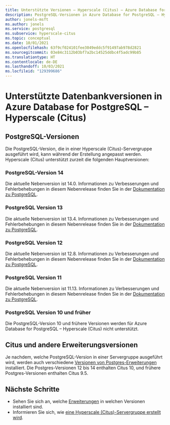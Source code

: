 ```yaml
---
title: Unterstützte Versionen – Hyperscale (Citus) – Azure Database for PostgreSQL
description: PostgreSQL-Versionen in Azure Database for PostgreSQL – Hyperscale (Citus)
author: jonels-msft
ms.author: jonels
ms.service: postgresql
ms.subservice: hyperscale-citus
ms.topic: conceptual
ms.date: 10/01/2021
ms.openlocfilehash: 63f9cf024101fee3049eddc5f91497ab978d2821
ms.sourcegitcommit: 03e84c3112b03bf7a2bc14525ddbc4f5adc99b85
ms.translationtype: HT
ms.contentlocale: de-DE
ms.lasthandoff: 10/03/2021
ms.locfileid: "129399686"
---
```

# <a name="supported-database-versions-in-azure-database-for-postgresql--hyperscale-citus"></a>Unterstützte Datenbankversionen in Azure Database for PostgreSQL – Hyperscale (Citus)

## <a name="postgresql-versions"></a>PostgreSQL-Versionen

Die PostgreSQL-Version, die in einer Hyperscale (Citus)-Servergruppe ausgeführt wird, kann während der Erstellung angepasst werden. Hyperscale (Citus) unterstützt zurzeit die folgenden Hauptversionen:

### <a name="postgresql-version-14"></a>PostgreSQL-Version 14

Die aktuelle Nebenversion ist 14.0. Informationen zu Verbesserungen und Fehlerbehebungen in diesem Nebenrelease finden Sie in der [Dokumentation zu PostgreSQL](https://www.postgresql.org/docs/14/release-14.html).

### <a name="postgresql-version-13"></a>PostgreSQL Version 13

Die aktuelle Nebenversion ist 13.4. Informationen zu Verbesserungen und Fehlerbehebungen in diesem Nebenrelease finden Sie in der [Dokumentation zu PostgreSQL](https://www.postgresql.org/docs/13/release-13-4.html).

### <a name="postgresql-version-12"></a>PostgreSQL Version 12

Die aktuelle Nebenversion ist 12.8. Informationen zu Verbesserungen und Fehlerbehebungen in diesem Nebenrelease finden Sie in der [Dokumentation zu PostgreSQL](https://www.postgresql.org/docs/12/release-12-8.html).

### <a name="postgresql-version-11"></a>PostgreSQL Version 11

Die aktuelle Nebenversion ist 11.13. Informationen zu Verbesserungen und Fehlerbehebungen in diesem Nebenrelease finden Sie in der [Dokumentation zu PostgreSQL](https://www.postgresql.org/docs/11/release-11-13.html).

### <a name="postgresql-version-10-and-older"></a>PostgreSQL Version 10 und früher

Die PostgreSQL-Version 10 und frühere Versionen werden für Azure Database for PostgreSQL – Hyperscale (Citus) nicht unterstützt.

## <a name="citus-and-other-extension-versions"></a>Citus und andere Erweiterungsversionen

Je nachdem, welche PostgreSQL-Version in einer Servergruppe ausgeführt wird, werden auch verschiedene [Versionen von Postgres-Erweiterungen](concepts-hyperscale-extensions.md) installiert. Die Postgres-Versionen 12 bis 14 enthalten Citus 10, und frühere Postgres-Versionen enthalten Citus 9.5.

## <a name="next-steps"></a>Nächste Schritte

* Sehen Sie sich an, welche [Erweiterungen](concepts-hyperscale-extensions.md) in welchen Versionen installiert sind.
* Informieren Sie sich, wie [eine Hyperscale (Citus)-Servergruppe erstellt wird](quickstart-create-hyperscale-portal.md).
